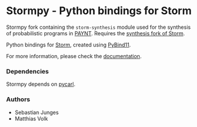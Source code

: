 Stormpy - Python bindings for Storm
===================================

<!-- [![Build Status](https://github.com/moves-rwth/stormpy/workflows/Build%20Test/badge.svg)](https://github.com/moves-rwth/stormpy/actions) -->
<!-- [![GitHub release](https://img.shields.io/github/release/moves-rwth/stormpy.svg)](https://github.com/moves-rwth/stormpy/releases/) -->

Stormpy fork containing the `storm-synthesis` module used for the synthesis of probabilistic programs in [PAYNT](https://github.com/randriu/synthesis).
Requires the [synthesis fork of Storm](https://github.com/randriu/storm/tree/synthesis).

Python bindings for [Storm](https://www.stormchecker.org/), created using [PyBind11](https://pybind11.readthedocs.io/).

For more information, please check the [documentation](https://moves-rwth.github.io/stormpy/).


### Dependencies

Stormpy depends on [pycarl](https://github.com/moves-rwth/pycarl/).

### Authors

- Sebastian Junges
- Matthias Volk
